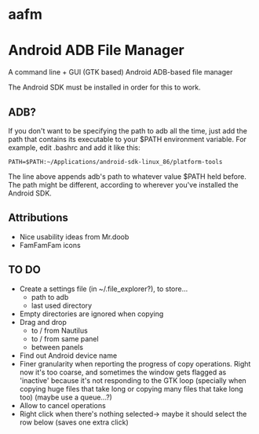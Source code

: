 aafm
====

# Android ADB File Manager #

A command line + GUI (GTK based) Android ADB-based file manager

The Android SDK must be installed in order for this to work.

## ADB? ##

If you don't want to be specifying the path to adb all the time, just add the path that contains its executable to your $PATH environment variable.
For example, edit .bashrc and add it like this:

	PATH=$PATH:~/Applications/android-sdk-linux_86/platform-tools

The line above appends adb's path to whatever value $PATH held before. The path might be different, according to wherever you've installed the Android SDK.

## Attributions ##

- Nice usability ideas from Mr.doob
- FamFamFam icons

## TO DO ##

- Create a settings file (in ~/.file_explorer?), to store...
	- path to adb
	- last used directory
- Empty directories are ignored when copying
- Drag and drop
	- to / from Nautilus
	- to / from same panel
	- between panels
- Find out Android device name
- Finer granularity when reporting the progress of copy operations. Right now it's too coarse, and sometimes the window gets flagged as 'inactive' because it's not responding to the GTK loop (specially when copying huge files that take long or copying many files that take long too) (maybe use a queue...?)
- Allow to cancel operations
- Right click when there's nothing selected-> maybe it should select the row below (saves one extra click)
